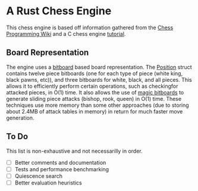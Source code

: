 # A Rust Chess Engine
This chess engine is based off information gathered from the [Chess Programming Wiki](https://www.chessprogramming.org/Main_Page) and a C chess engine [tutorial](https://www.youtube.com/playlist?list=PLmN0neTso3Jxh8ZIylk74JpwfiWNI76Cs).

## Board Representation
The engine uses a [bitboard](https://www.chessprogramming.org/Bitboards) based board representation. The [Position](arce_lib/src/position.rs) struct contains twelve piece bitboards (one for each type of piece (white king, black pawns, etc)), and three bitboards for white, black, and all pieces. This allows it to efficiently perform certain operations, such as checkingfor attacked pieces, in O(1) time. It also allows the use of [magic bitboards](https://www.chessprogramming.org/Magic_Bitboards) to generate sliding piece attacks (bishop, rook, queen) in O(1) time. These techniques use more memory than some other approaches (due to storing about 2.4MB of attack tables in memory) in return for much faster move generation.

## To Do
This list is non-exhaustive and not necessarilly in order.

 - [ ] Better comments and documentation
 - [ ] Tests and performance benchmarking
 - [ ] Quiescence search
 - [ ] Better evaluation heuristics
